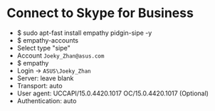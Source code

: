 Connect to Skype for Business
=====
* $ sudo apt-fast install empathy pidgin-sipe -y
* $ empathy-accounts
* Select type "sipe"
* Account `Joeky_Zhan@asus.com`
* $ empathy
* Login -> `ASUS\Joeky_Zhan`
* Server: leave blank
* Transport: auto
* User agent: UCCAPI/15.0.4420.1017 OC/15.0.4420.1017 (Optional)
* Authentication: auto
